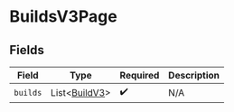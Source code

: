 # BuildsV3Page


## Fields

| Field                                           | Type                                            | Required                                        | Description                                     |
| ----------------------------------------------- | ----------------------------------------------- | ----------------------------------------------- | ----------------------------------------------- |
| `builds`                                        | List<[BuildV3](../../models/shared/BuildV3.md)> | :heavy_check_mark:                              | N/A                                             |